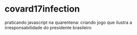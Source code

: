 # covard17infection
praticando javascript na quarentena: criando jogo que ilustra a irresponsabilidade do presidente brasileiro
